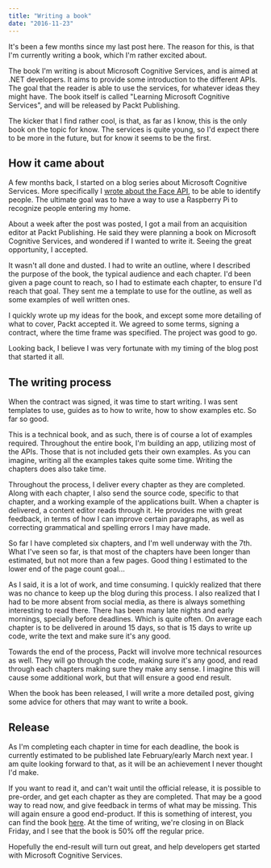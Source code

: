 ```yaml
---
title: "Writing a book"
date: "2016-11-23"
---
```


It's been a few months since my last post here. The reason for this, is that I'm currently writing a book, which I'm rather excited about.

The book I'm writing is about Microsoft Cognitive Services, and is aimed at .NET developers. It aims to provide some introduction to the different APIs. The goal that the reader is able to use the services, for whatever ideas they might have. The book itself is called "Learning Microsoft Cognitive Services", and will be released by Packt Publishing.

The kicker that I find rather cool, is that, as far as I know, this is the only book on the topic for know. The services is quite young, so I'd expect there to be more in the future, but for know it seems to be the first.

## How it came about

A few months back, I started on a blog series about Microsoft Cognitive Services. More specifically I [wrote about the Face API](http://blog.leiflarsen.org/getting-started-with-microsoft-cognitive-services-face-api/), to be able to identify people. The ultimate goal was to have a way to use a Raspberry Pi to recognize people entering my home.

About a week after the post was posted, I got a mail from an acquisition editor at Packt Publishing. He said they were planning a book on Microsoft Cognitive Services, and wondered if I wanted to write it. Seeing the great opportunity, I accepted.

It wasn't all done and dusted. I had to write an outline, where I described the purpose of the book, the typical audience and each chapter. I'd been given a page count to reach, so I had to estimate each chapter, to ensure I'd reach that goal. They sent me a template to use for the outline, as well as some examples of well written ones.

I quickly wrote up my ideas for the book, and except some more detailing of what to cover, Packt accepted it. We agreed to some terms, signing a contract, where the time frame was specified. The project was good to go.

Looking back, I believe I was very fortunate with my timing of the blog post that started it all.

## The writing process

When the contract was signed, it was time to start writing. I was sent templates to use, guides as to how to write, how to show examples etc. So far so good.

This is a technical book, and as such, there is of course a lot of examples required. Throughout the entire book, I'm building an app, utilizing most of the APIs. Those that is not included gets their own examples. As you can imagine, writing all the examples takes quite some time. Writing the chapters does also take time.

Throughout the process, I deliver every chapter as they are completed. Along with each chapter, I also send the source code, specific to that chapter, and a working example of the applications built. When a chapter is delivered, a content editor reads through it. He provides me with great feedback, in terms of how I can improve certain paragraphs, as well as correcting grammatical and spelling errors I may have made.

So far I have completed six chapters, and I'm well underway with the 7th. What I've seen so far, is that most of the chapters have been longer than estimated, but not more than a few pages. Good thing I estimated to the lower end of the page count goal...

As I said, it is a lot of work, and time consuming. I quickly realized that there was no chance to keep up the blog during this process. I also realized that I had to be more absent from social media, as there is always something interesting to read there. There has been many late nights and early mornings, specially before deadlines. Which is quite often. On average each chapter is to be delivered in around 15 days, so that is 15 days to write up code, write the text and make sure it's any good.

Towards the end of the process, Packt will involve more technical resources as well. They will go through the code, making sure it's any good, and read through each chapters making sure they make any sense. I imagine this will cause some additional work, but that will ensure a good end result.

When the book has been released, I will write a more detailed post, giving some advice for others that may want to write a book.

## Release

As I'm completing each chapter in time for each deadline, the book is currently estimated to be published late February/early March next year. I am quite looking forward to that, as it will be an achievement I never thought I'd make.

If you want to read it, and can't wait until the official release, it is possible to pre-order, and get each chapter as they are completed. That may be a good way to read now, and give feedback in terms of what may be missing. This will again ensure a good end-product. If this is something of interest, you can find the book [here](https://www.packtpub.com/application-development/learning-microsoft-cognitive-services). At the time of writing, we're closing in on Black Friday, and I see that the book is 50% off the regular price.

Hopefully the end-result will turn out great, and help developers get started with Microsoft Cognitive Services.
